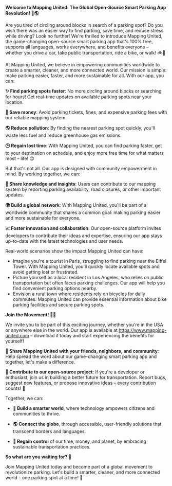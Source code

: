 **Welcome to Mapping United: The Global Open-Source Smart Parking App Revolution! 🚗🌎**

Are you tired of circling around blocks in search of a parking spot? Do you wish there was an easier way to find parking, save time, and reduce stress while driving? Look no further! We're thrilled to introduce Mapping United, the game-changing open-source smart parking app that's 100% free, supports all languages, works everywhere, and benefits everyone – whether you drive a car, take public transportation, ride a bike, or walk! 🚲🛫️

At Mapping United, we believe in empowering communities worldwide to create a smarter, cleaner, and more connected world. Our mission is simple: make parking easier, faster, and more sustainable for all. With our app, you can:

**✨ Find parking spots faster**: No more circling around blocks or searching for hours! Get real-time updates on available parking spots near your location.

**💸 Save money**: Avoid parking tickets, fines, and expensive parking fees with our reliable mapping system.

**🌎 Reduce pollution**: By finding the nearest parking spot quickly, you'll waste less fuel and reduce greenhouse gas emissions.

**🕒 Regain lost time**: With Mapping United, you can find parking faster, get to your destination on schedule, and enjoy more free time for what matters most – life! 😊

But that's not all. Our app is designed with community empowerment in mind. By working together, we can:

**💬 Share knowledge and insights**: Users can contribute to our mapping system by reporting parking availability, road closures, or other important updates.

**🌍 Build a global network**: With Mapping United, you'll be part of a worldwide community that shares a common goal: making parking easier and more sustainable for everyone.

**📈 Foster innovation and collaboration**: Our open-source platform invites developers to contribute their ideas and expertise, ensuring our app stays up-to-date with the latest technologies and user needs.

Real-world scenarios show the impact Mapping United can have:

* Imagine you're a tourist in Paris, struggling to find parking near the Eiffel Tower. With Mapping United, you'll quickly locate available spots and avoid getting lost or frustrated.
* Picture yourself as a local resident in Los Angeles, who relies on public transportation but often faces parking challenges. Our app will help you find convenient parking options nearby.
* Envision a rural town where residents rely on bicycles for daily commutes. Mapping United can provide essential information about bike parking facilities and secure parking spots.

**Join the Movement! 🚗💖**

We invite you to be part of this exciting journey, whether you're in the USA or anywhere else in the world. Our app is available at https://www.mapping-united.com – download it today and start experiencing the benefits for yourself!

**📱 Share Mapping United with your friends, neighbors, and community**: Help spread the word about our game-changing smart parking app and together, let's make a difference.

**💬 Contribute to our open-source project**: If you're a developer or enthusiast, join us in building a better future for transportation. Report bugs, suggest new features, or propose innovative ideas – every contribution counts! 🤖

Together, we can:

* **🌟 Build a smarter world**, where technology empowers citizens and communities to thrive.

* **🌎 Connect the globe**, through accessible, user-friendly solutions that transcend borders and languages.

* **💚 Regain control** of our time, money, and planet, by embracing sustainable transportation practices.

**So what are you waiting for? 🤔**

Join Mapping United today and become part of a global movement to revolutionize parking. Let's build a smarter, cleaner, and more connected world – one parking spot at a time! 🌟